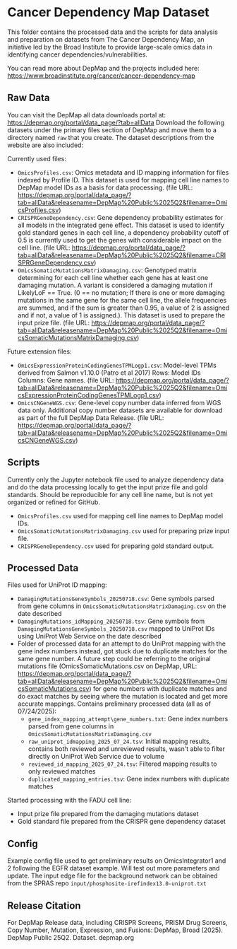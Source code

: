 # Cancer Dependency Map Dataset 

This folder contains the processed data and the scripts for data analysis and preparation on datasets from The Cancer Dependency Map, an initiative led by the Broad Institute to provide large-scale omics data in identifying cancer dependencies/vulnerabilities. 

You can read more about DepMap and the projects included here: https://www.broadinstitute.org/cancer/cancer-dependency-map 

## Raw Data 
You can visit the DepMap all data downloads portal at: https://depmap.org/portal/data_page/?tab=allData 
Download the following datasets under the primary files section of DepMap and move them to a directory named `raw` that you create. The dataset descriptions from the website are also included: 

Currently used files:

- `OmicsProfiles.csv`: Omics metadata and ID mapping information for files indexed by Profile ID. This dataset is used for mapping cell line names to DepMap model IDs as a basis for data processing. (file URL: https://depmap.org/portal/data_page/?tab=allData&releasename=DepMap%20Public%2025Q2&filename=OmicsProfiles.csv) 
- `CRISPRGeneDependency.csv`: Gene dependency probability estimates for all models in the integrated gene effect. This dataset is used to identify gold standard genes in each cell line, a dependency probability cutoff of 0.5 is currently used to get the genes with considerable impact on the cell line. (file URL: https://depmap.org/portal/data_page/?tab=allData&releasename=DepMap%20Public%2025Q2&filename=CRISPRGeneDependency.csv) 
- `OmicsSomaticMutationsMatrixDamaging.csv`: Genotyped matrix determining for each cell line whether each gene has at least one damaging mutation. A variant is considered a damaging mutation if LikelyLoF == True. (0 == no mutation; If there is one or more damaging mutations in the same gene for the same cell line, the allele frequencies are summed, and if the sum is greater than 0.95, a value of 2 is assigned and if not, a value of 1 is assigned.). This dataset is used to prepare the input prize file. (file URL: https://depmap.org/portal/data_page/?tab=allData&releasename=DepMap%20Public%2025Q2&filename=OmicsSomaticMutationsMatrixDamaging.csv) 

Future extension files: 

- `OmicsExpressionProteinCodingGenesTPMLogp1.csv`: Model-level TPMs derived from Salmon v1.10.0 (Patro et al 2017) Rows: Model IDs Columns: Gene names. (file URL: https://depmap.org/portal/data_page/?tab=allData&releasename=DepMap%20Public%2025Q2&filename=OmicsExpressionProteinCodingGenesTPMLogp1.csv) 
- `OmicsCNGeneWGS.csv`: Gene-level copy number data inferred from WGS data only. Additional copy number datasets are available for download as part of the full DepMap Data Release. (file URL: https://depmap.org/portal/data_page/?tab=allData&releasename=DepMap%20Public%2025Q2&filename=OmicsCNGeneWGS.csv) 


## Scripts
Currently only the Jupyter notebook file used to analyze dependency data and do the data processing locally to get the input prize file and gold standards. Should be reproducible for any cell line name, but is not yet organized or refined for GitHub.
- `OmicsProfiles.csv` used for mapping cell line names to DepMap model IDs. 
- `OmicsSomaticMutationsMatrixDamaging.csv` used for preparing prize input file. 
- `CRISPRGeneDependency.csv` used for preparing gold standard output.  

## Processed Data 
Files used for UniProt ID mapping: 
- `DamagingMutationsGeneSymbols_20250718.csv`: Gene symbols parsed from gene columns in `OmicsSomaticMutationsMatrixDamaging.csv` on the date described
- `DamagingMutations_idMapping_20250718.tsv`: Gene symbols from `DamagingMutationsGeneSymbols_20250718.csv` mapped to UniProt IDs using UniProt Web Service on the date described
- Folder of processed data for an attempt to do UniProt mapping with the gene index numbers instead, got stuck due to duplicate matches for the same gene number. A future step could be referring to the original mutations file (OmicsSomaticMutations.csv on DepMap, URL: https://depmap.org/portal/data_page/?tab=allData&releasename=DepMap%20Public%2025Q2&filename=OmicsSomaticMutations.csv) for gene numbers with duplicate matches and do exact matches by seeing where the mutation is located and get more accurate mappings. Contains preliminary processed data (all as of 07/24/2025): 
    - `gene_index_mapping_attempt\gene_numbers.txt`: Gene index numbers parsed from gene columns in `OmicsSomaticMutationsMatrixDamaging.csv`
    - `raw_uniprot_idmapping_2025_07_24.tsv`: Initial mapping results, contains both reviewed and unreviewed results, wasn't able to filter directly on UniProt Web Service due to volume 
    - `reviewed_id_mapping_2025_07_24.tsv`: Filtered mapping results to only reviewed matches 
    - `duplicated_mapping_entries.tsv`: Gene index numbers with duplicate matches 

Started processing with the FADU cell line: 
- Input prize file prepared from the damaging mutations dataset 
- Gold standard file prepared from the CRISPR gene dependency dataset

## Config 
Example config file used to get preliminary results on OmicsIntegrator1 and 2 following the EGFR dataset example. Will test out more parameters and update. 
The input edge file for the background network can be obtained from the SPRAS repo `input/phosphosite-irefindex13.0-uniprot.txt` 

## Release Citation 
For DepMap Release data, including CRISPR Screens, PRISM Drug Screens, Copy Number, Mutation, Expression, and Fusions:
DepMap, Broad (2025). DepMap Public 25Q2. Dataset. depmap.org
